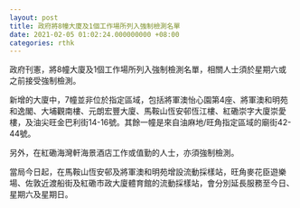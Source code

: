 ```yaml
---
layout: post
title: 政府將8幢大廈及1個工作場所列入強制檢測名單
date: 2021-02-05 01:02:24.000000000 +08:00
categories: rthk
---
```


政府刊憲，將8幢大廈及1個工作場所列入強制檢測名單，相關人士須於星期六或之前接受強制檢測。

新增的大廈中，7幢並非位於指定區域，包括將軍澳怡心園第4座、將軍澳和明苑和逸閣、大埔觀南樓、元朗宏豐大廈、馬鞍山恆安邨恆江樓、紅磡崇字大廈崇愛樓，及油尖旺金巴利街14-16號。其餘一幢是來自油麻地/旺角指定區域的廟街42-44號。

另外，在紅磡海灣軒海景酒店工作或值勤的人士，亦須強制檢測。

當局今日起，在馬鞍山恆安邨及將軍澳和明苑增設流動採樣站，旺角麥花臣遊樂場、佐敦近渡船街及紅磡市政大廈體育館的流動採樣站，會分別延長服務至今日、星期六及星期日。
